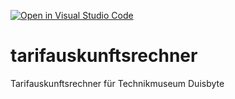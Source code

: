 [![Open in Visual Studio Code](https://classroom.github.com/assets/open-in-vscode-2e0aaae1b6195c2367325f4f02e2d04e9abb55f0b24a779b69b11b9e10269abc.svg)](https://classroom.github.com/online_ide?assignment_repo_id=17277498&assignment_repo_type=AssignmentRepo)
# tarifauskunftsrechner
Tarifauskunftsrechner für Technikmuseum Duisbyte
